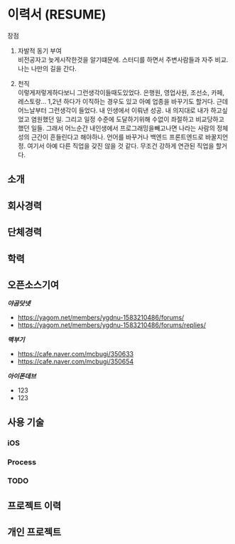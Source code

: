 # 이력서 (RESUME)


장점 
1. 자발적 동기 부여      
비전공자고 늦게시작한것을 알기떄문에. 
스터디를 하면서 주변사람들과 자주 비교. 
나는 나만의 길을 간다. 


2. 천직     
이렇게저렇게하다보니 그런생각이들때도있었다. 
은행원, 영업사원, 조선소, 카페, 레스토랑... 1,2년 하다가 이직하는 경우도 있고 아예 업종을 바꾸기도 할거다.
근데 어느날부터 그런생각이 들었다. 내 인생에서 이뤄낸 성공. 내 의지대로 내가 하고싶었고 염원했던 일. 
그리고 일정 수준에 도달하기위해 수없이 좌절하고 비교당하고 했던 일들. 
그래서 어느순간 내인생에서 프로그래밍을빼고나면 나라는 사람의 정체성의 근간이 흔들린다고 해야하나.
언어를 바꾸거나 백엔드 프론트엔드로 바꿀지언정. 여기서 아예 다른 직업을 갖진 않을 것 같다. 무조건 강하게 연관된 직업을 할거다. 


## 소개
## 회사경력
## 단체경력
## 학력
## 오픈소스기여

___야곰닷넷___
  - https://yagom.net/members/ygdnu-1583210486/forums/
  - https://yagom.net/members/ygdnu-1583210486/forums/replies/
  
___맥부기___
  - https://cafe.naver.com/mcbugi/350633
  - https://cafe.naver.com/mcbugi/350654
  
___아이폰데브___
  - 123
  - 123
  
  
## 사용 기술
### iOS
### Process
### TODO
## 프로젝트 이력
## 개인 프로젝트 
